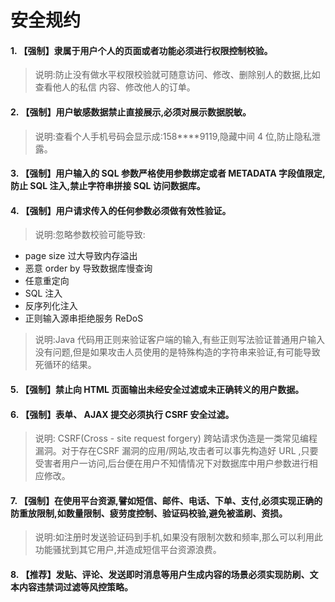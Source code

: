 安全规约
======

#### 1. 【强制】隶属于用户个人的页面或者功能必须进行权限控制校验。
> 说明:防止没有做水平权限校验就可随意访问、修改、删除别人的数据,比如查看他人的私信
内容、修改他人的订单。

#### 2. 【强制】用户敏感数据禁止直接展示,必须对展示数据脱敏。
> 说明:查看个人手机号码会显示成:158****9119,隐藏中间 4 位,防止隐私泄露。

#### 3. 【强制】用户输入的 SQL 参数严格使用参数绑定或者 METADATA 字段值限定,防止 SQL 注入,禁止字符串拼接 SQL 访问数据库。

#### 4. 【强制】用户请求传入的任何参数必须做有效性验证。

> 说明:忽略参数校验可能导致:
  - page size 过大导致内存溢出
  - 恶意 order by 导致数据库慢查询
  - 任意重定向
  - SQL 注入
  - 反序列化注入
  - 正则输入源串拒绝服务 ReDoS

> 说明:Java 代码用正则来验证客户端的输入,有些正则写法验证普通用户输入没有问题,但是如果攻击人员使用的是特殊构造的字符串来验证,有可能导致死循环的结果。

#### 5. 【强制】禁止向 HTML 页面输出未经安全过滤或未正确转义的用户数据。

#### 6. 【强制】表单、 AJAX 提交必须执行 CSRF 安全过滤。

> 说明: CSRF(Cross - site request forgery) 跨站请求伪造是一类常见编程漏洞。对于存在CSRF 漏洞的应用/网站,攻击者可以事先构造好 URL ,只要受害者用户一访问,后台便在用户不知情情况下对数据库中用户参数进行相应修改。

#### 7. 【强制】在使用平台资源,譬如短信、邮件、电话、下单、支付,必须实现正确的防重放限制,如数量限制、疲劳度控制、验证码校验,避免被滥刷、资损。

> 说明:如注册时发送验证码到手机,如果没有限制次数和频率,那么可以利用此功能骚扰到其它用户,并造成短信平台资源浪费。

#### 8. 【推荐】发贴、评论、发送即时消息等用户生成内容的场景必须实现防刷、文本内容违禁词过滤等风控策略。
